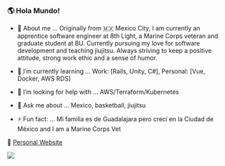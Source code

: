 ### 🌎 Hola Mundo! 
 
- 🦒 About me ...  Originally from 🇲🇽 Mexico City, I am currently an apprentice software engineer at 8th Light, a Marine Corps veteran and graduate student at BU. Currently pursuing my love for software development and teaching jiujitsu. Always striving to keep a positive attitude, strong work ethic and a sense of humor.
                   
- 🌱 I’m currently learning  ...   Work: [Rails, Unity, C#], Personal: [Vue, Docker, AWS RDS]
- 🤔 I’m looking for help with ... AWS/Terraform/Kubernetes
- 💬 Ask me about ...              Mexico, basketball, jiujitsu  
- ⚡ Fun fact: ...                  Mi familia es de Guadalajara pero crecí en la Ciudad de México and I am a Marine Corps Vet 

🦒 [Personal Website](https://giraffecoder.com) <br/>


<a href="https://www.linkedin.com/in/cristian-baeza-1229b5126/">
    <img src="https://img.shields.io/badge/linkedin-%230077B5.svg?&style=for-the-badge&logo=linkedin&logoColor=white" />
  </a>
  
  
<!--
**Cristian-Baeza/Cristian-Baeza** is a ✨ _special_ ✨ repository because its `README.md` (this file) appears on your GitHub profile.

-->
